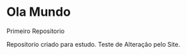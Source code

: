 # Ola Mundo
 Primeiro Repositorio 

 Repositorio criado para estudo.
 Teste de Alteração pelo Site.
